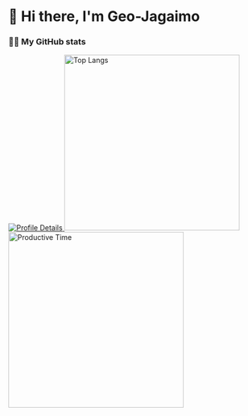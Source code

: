 # 🥔 Hi there, I'm Geo-Jagaimo

### 👨‍💻 My GitHub stats

<div align="left">
  <a href="https://github.com/vn7n24fzkq/github-profile-summary-cards">
    <img src="https://github-profile-summary-cards.vercel.app/api/cards/profile-details?username=Geo-Jagaimo&theme=nord_dark" alt="Profile Details" />
  </a>
  <a href="https://github.com/vn7n24fzkq/github-profile-summary-cards">
    <img width="348px" src="https://github-profile-summary-cards.vercel.app/api/cards/most-commit-language?username=Geo-Jagaimo&theme=nord_dark" alt="Top Langs" />
  </a>
  <a href="https://github.com/vn7n24fzkq/github-profile-summary-cards">
    <img width="348px" src="https://github-profile-summary-cards.vercel.app/api/cards/productive-time?username=Geo-Jagaimo&theme=nord_dark&utcOffset=9" alt="Productive Time" />
  </a>
</div>

<!--
**Geo-Jagaimo/Geo-Jagaimo** is a ✨ _special_ ✨ repository because its `README.md` (this file) appears on your GitHub profile.

Here are some ideas to get you started:

- 🔭 I’m currently working on ...
- 🌱 I’m currently learning ...
- 👯 I’m looking to collaborate on ...
- 🤔 I’m looking for help with ...
- 💬 Ask me about ...
- 📫 How to reach me: ...
- 😄 Pronouns: ...
- ⚡ Fun fact: ...
-->
